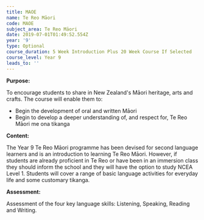 ```yaml
---
title: MAOE
name: Te Reo Māori
code: MAOE
subject_area: Te Reo Māori
date: 2019-07-01T01:49:52.554Z
year: '9'
type: Optional
course_duration: 5 Week Introduction Plus 20 Week Course If Selected
course_level: Year 9
leads_to: ''
---
```

**Purpose:**

To encourage students to share in New Zealand's Māori heritage, arts and crafts. The course will enable them to: 

* Begin the development of oral and written Māori 
* Begin to develop a deeper understanding of, and respect for, Te Reo Māori me ona tikanga

**Content:**

The Year 9 Te Reo Māori programme has been devised for second language learners and is an introduction to learning Te Reo Māori. However, if students are already proficient in Te Reo or have been in an immersion class they should inform the school and they will have the option to study NCEA Level 1. Students will cover a range of basic language activities for everyday life and some customary tikanga.

**Assessment:**

Assessment of the four key language skills: Listening, Speaking, Reading and Writing.
